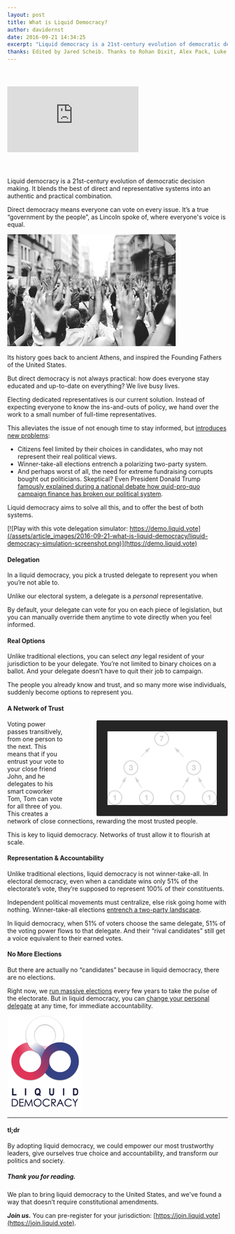```yaml
---
layout: post
title: What is Liquid Democracy?
author: davidernst
date: 2016-09-21 14:34:25
excerpt: "Liquid democracy is a 21st-century evolution of democratic decision making. It blends the best of direct and representative systems into an authentic and practical combination."
thanks: Edited by Jared Scheib. Thanks to Rohan Dixit, Alex Pack, Luke Davis, Andy Coenen, Teresa Yung, Eshan Kejriwal, Matt Conrad, Nick Sippl-Swezey, Naomi Njugi, Ryan Atkinson, and Dominik Schiener for feedback and other contributions.
---
```


<iframe src="https://www.youtube.com/embed/BvA0J_2ZpIQ" frameborder="0" allowfullscreen style="margin: 40px auto"></iframe>

<br />

Liquid democracy is a 21st-century evolution of democratic decision making. It blends the best of direct and representative systems into an authentic and practical combination.

Direct democracy means everyone can vote on every issue. It’s a true “government by the people”, as Lincoln spoke of, where everyone's voice is equal.

![](/assets/article_images/2016-09-21-what-is-liquid-democracy/crowd-raises-hands-photo.png)

Its history goes back to ancient Athens, and inspired the Founding Fathers of the United States.

But direct democracy is not always practical: how does everyone stay educated and up-to-date on everything? We live busy lives.

Electing dedicated representatives is our current solution. Instead of expecting everyone to know the ins-and-outs of policy, we hand over the work to a small number of full-time representatives.

This alleviates the issue of not enough time to stay informed, but [introduces new problems](http://www.gallup.com/poll/180113/2014-approval-congress-remains-near-time-low.aspx):

- Citizens feel limited by their choices in candidates, who may not represent their real political views.
- Winner-take-all elections entrench a polarizing two-party system.
- And perhaps worst of all, the need for extreme fundraising corrupts bought out politicians. Skeptical? Even President Donald Trump [famously explained during a national debate how quid-pro-quo campaign finance has broken our political system](https://www.youtube.com/watch?v=e4tHW9_bb08).

Liquid democracy aims to solve all this, and to offer the best of both systems.

[![Play with this vote delegation simulator: https://demo.liquid.vote](/assets/article_images/2016-09-21-what-is-liquid-democracy/liquid-democracy-simulation-screenshot.png)](https://demo.liquid.vote)

#### Delegation

In a liquid democracy, you pick a trusted delegate to represent you when you’re not able to.

Unlike our electoral system, a delegate is a *personal* representative.

By default, your delegate can vote for you on each piece of legislation, but you can manually override them anytime to vote directly when you feel informed.

#### Real Options

Unlike traditional elections, you can select *any* legal resident of your jurisdiction to be your delegate. You’re not limited to binary choices on a ballot. And your delegate doesn’t have to quit their job to campaign.

The people you already know and trust, and so many more wise individuals, suddenly become options to represent you.

#### A Network of Trust

<img src="/assets/article_images/2016-09-21-what-is-liquid-democracy/voting_power_graphic.png" style="background-color: #252525; border-radius: 3px; float: right; margin-left: 67px; padding: 25px; width: 250px;" />

Voting power passes transitively, from one person to the next. This means that if you entrust your vote to your close friend John, and he delegates to his smart coworker Tom, Tom can vote for all three of you. This creates a network of close connections, rewarding the most trusted people.

This is key to liquid democracy. Networks of trust allow it to flourish at scale.

#### Representation & Accountability

Unlike traditional elections, liquid democracy is not winner-take-all. In electoral democracy, even when a candidate wins only 51% of the electorate’s vote, they’re supposed to represent 100% of their constituents.

Independent political movements must centralize, else risk going home with nothing. Winner-take-all elections [entrench a two-party landscape](/2017/03/06/how-to-move-past-two-parties/).

In liquid democracy, when 51% of voters choose the same delegate, 51% of the voting power flows to that delegate. And their “rival candidates” still get a voice equivalent to their earned votes.

#### No More Elections

But there are actually no “candidates” because in liquid democracy, there are no elections.

Right now, we [run massive elections](https://twitter.com/dsernst/status/845566576245927936) every few years to take the pulse of the electorate. But in liquid democracy, you can [change your personal delegate](/assets/article_images/2016-09-21-what-is-liquid-democracy/see-you-in-4-years.png) at any time, for immediate accountability.

<img src="/assets/article_images/2016-09-21-what-is-liquid-democracy/liquid-democracy-logo.png" width="172px" />

---------

#### tl;dr

By adopting liquid democracy, we could empower our most trustworthy leaders, give ourselves true choice and accountability, and transform our politics and society.

##### Thank you for reading.

We plan to bring liquid democracy to the United States, and we've found a way that doesn’t require constitutional amendments.

***Join us.*** You can pre-register for your jurisdiction: [https://join.liquid.vote](https://join.liquid.vote).
